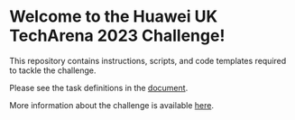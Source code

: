 # Welcome to the Huawei UK TechArena 2023 Challenge! 

This repository contains instructions, scripts, and code templates required to tackle the challenge. 

Please see the task definitions in the [document](https://github.com/amargaritov/techarena23_playground/blob/main/challenge_guidebook.pdf).

More information about the challenge is available [here](https://huawei.agorize.com/en/challenges/2023-tech-arena-uk).
